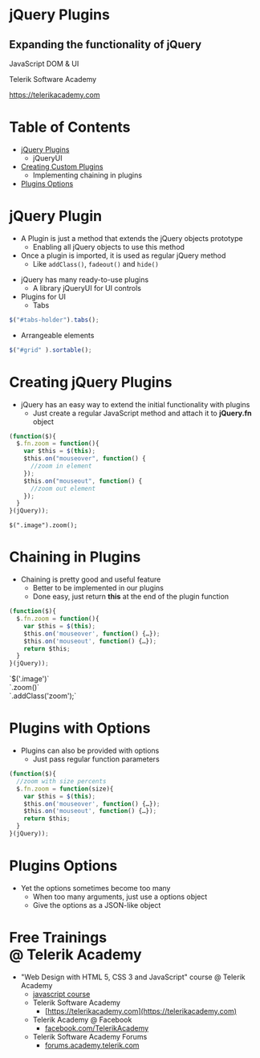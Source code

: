 <!-- section start -->
<!-- attr: { id:'title', hasScriptWrapper:true, class:'slide-title' } -->
# jQuery Plugins
## Expanding the functionality of jQuery

<aside class="signature">
	<p class="signature-course">JavaScript DOM & UI</p>
	<p class="signature-initiative">Telerik Software Academy</p>
	<a href="https://telerikacademy.com" class="signature-link">https://telerikacademy.com</a>
</aside>


<!-- section start -->
<!-- attr: { id:'table-of-contents' } -->
# Table of Contents
- [jQuery Plugins](#jquery-plugin)
  - jQueryUI
- [Creating Custom Plugins](#creating-plugins)
  - Implementing chaining in plugins
- [Plugins Options](#plugins-with-options)


<!-- section start -->
<!-- attr: { id:'jquery-plugin', showInPresentation:true, class:'slide-section' } -->
<!-- # jQuery Plugins -->


# jQuery Plugin
- A Plugin is just a method that extends the jQuery objects prototype
  - Enabling all jQuery objects to use this method
- Once a plugin is imported, it is used as regular jQuery method
  - Like `addClass()`, `fadeout()` and `hide()`


<!-- attr: { showInPresentation:true, hasScriptWrapper:true } -->
<!-- # jQuery Plugins -->
- jQuery has many ready-to-use plugins
  - A library jQueryUI for UI controls
- Plugins for UI
  - Tabs
```javascript
$("#tabs-holder").tabs();
```
  - Arrangeable elements
```javascript
$("#grid" ).sortable();
```

<!-- <img class="slide-image" showInPresentation="true" src="imgs/pic01.png" style="top:28.88%; left:59.47%; width:35.92%; z-index:1" /> -->
<!-- <img class="slide-image" showInPresentation="true" src="imgs/pic02.png" style="top:53.16%; left:59.47%; width:35.92%; z-index:1" /> -->


<!-- attr: { showInPresentation:true, class:'slide-section demo' } -->
<!-- # jQuery Plugins
## [Demo]() -->


<!-- section start -->
<!-- attr: { id:'creating-plugins', showInPresentation:true, class:'slide-section' } -->
<!-- # Creating Custom jQuery Plugins -->


<!-- attr: { hasScriptWrapper:true } -->
# Creating jQuery Plugins
- jQuery has an easy way to extend the initial functionality with plugins
  - Just create a regular JavaScript method and attach it to **jQuery.fn** object

```javascript
(function($){
  $.fn.zoom = function(){    
    var $this = $(this);
    $this.on("mouseover", function() {
      //zoom in element
    });
    $this.on("mouseout", function() {
      //zoom out element
    });
  }
}(jQuery));
```

<span class="balloon fragment" style="top:85%; left:48%">`$(".image").zoom();`</span>


<!-- attr: { showInPresentation:true, class:'slide-section demo' } -->
<!-- # Zoom Plugin
## [Demo]() -->


<!-- attr: { hasScriptWrapper:true } -->
# Chaining in Plugins 
- Chaining is pretty good and useful feature
  - Better to be implemented in our plugins
  - Done easy, just return **this** at the end of the plugin function

```javascript
(function($){
  $.fn.zoom = function(){    
    var $this = $(this);
    $this.on('mouseover', function() {…});
    $this.on('mouseout', function() {…});
    return $this;
  }
}(jQuery));
```

<span class="balloon fragment" style="top:75%; left:48%; width:250px">
`$('.image')`<br/>`.zoom()`<br/>`.addClass('zoom');`</span>


<!-- attr: { class:'slide-section demo', showInPresentation:true } -->
<!-- # Chaining in Plugins 
## [Demo]() -->


<!-- section start -->
<!-- attr: { id:'plugins-with-options', class:'slide-section', showInPresentation:true } -->
<!-- # Plugins with Options
## Creating plugins more customizable -->


<!-- attr: { class:'' } -->
# Plugins with Options
- Plugins can also be provided with options
  - Just pass regular function parameters

```javascript
(function($){
  //zoom with size percents
  $.fn.zoom = function(size){    
    var $this = $(this);
    $this.on('mouseover', function() {…});
    $this.on('mouseout', function() {…});
    return $this;
  }
}(jQuery));
```


<!-- attr: { class:'slide-section demo', showInPresentation:true } -->
<!-- # Plugins with Options
## [Demo]() -->


<!-- attr: { class:'' } -->
# Plugins Options
- Yet the options sometimes become too many
  - When too many arguments, just use a options object
  - Give the options as a JSON-like object


<!-- attr: { showInPresentation:true, class:'slide-section demo' } -->
<!-- # Plugins with Options Object
## [Demo]() -->


<!-- section start -->
<!-- attr: { hasScriptWrapper:true, class:"slide-section", showInPresentation:true } -->
<!-- # jQuery Plugins
## Questions -->


<!-- attr: { showInPresentation: true, hasScriptWrapper: true, style:'font-size: 0.9em' } -->
# Free Trainings<br/>@ Telerik Academy
- "Web Design with HTML 5, CSS 3 and JavaScript" course @ Telerik Academy
    - [javascript course](http://academy.telerik.com/student-courses/web-design-and-ui/javascript-fundamentals/about)
  - Telerik Software Academy
    - [https://telerikacademy.com](https://telerikacademy.com)
  - Telerik Academy @ Facebook
    - [facebook.com/TelerikAcademy](https://facebook.com/TelerikAcademy)
  - Telerik Software Academy Forums
    - [forums.academy.telerik.com](https://telerikacademy.com/Forum/Home)

<!-- <img class="slide-image" showInPresentation="true"  src="imgs/pic00.png" style="top:58.18%; left:90.52%; width:16.97%; z-index:-1" /> -->
